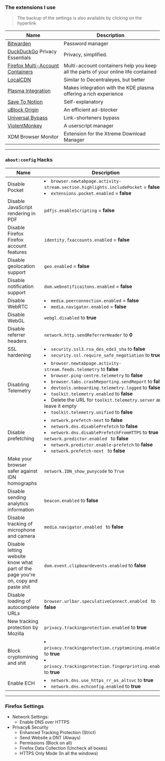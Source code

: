 ### The extensions I use

> The backup of the settings is also available by clicking on the hyperlink

Name | Description
-|-
[Bitwarden](https://bitwarden.com/) | Password manager
[DuckDuckGo](https://duckduckgo.com/) Privacy Essentials | Privacy, simplified. 
[ Firefox Multi-Account Containers](https://support.mozilla.org/en-US/kb/containers) | Multi-account containers help you keep all the parts of your online life contained
[LocalCDN](https://www.localcdn.org/) | Similar to Decentraleyes, but better
[Plasma Integration](https://community.kde.org/Plasma/Browser_Integration) | Makes integration with the KDE plasma offering a rich experience
[Save To Notion](https://www.notioneverything.com/tools/save-to-notion) | Self-explanatory
[uBlock Origin](https://ublockorigin.com/) | An efficient ad-blocker
[Universal Bypass](https://universal-bypass.org/) | Link-shorteners bypass
[ViolentMonkey](https://violentmonkey.github.io/) | A userscript manager
XDM Browser Monitor | Extension for the Xtreme Download Manager

---

### `about:config` Hacks
Name | Description
-|-
Disable Pocket | <li>`browser.newtabpage.activity-stream.section.highlights.includePocket` = **false**<li>`extensions.pocket.enabled` = **false**
Disable JavaScript rendering in PDF | `pdfjs.enableScripting` = **false**
Disable Firefox Firefox account features | `identity.fxaccounts.enabled` = **false**
Disable geolocation support | `geo.enabled` = **false**
Disable notification support | `dom.webnotificaitons.enabled` = **false**
Disable WebRTC | <li>`media.peerconnection.enabled` = **false** <li>`media.navigator.enabled` = **false**
Disable WebGL | `webgl.disabled` to **true**
Disable referrer headers | `network.http.sendReferrerHeader` to **0**
SSL hardening | <li>`security.ssl3.rsa_des_ede3_sha` to **false**<li>`security.ssl.require_safe_negotiation` to **true**
Disabling Telemetry | <li>`browser.newtabpage.activity-stream.feeds.telemetry` to **false** <li>`browser.ping-centre.telemetry` to **false** <li>`browser.tabs.crashReporting.sendReport` to **false** <li>`devtools.onboarding.telemetry.logged` to **false** <li>`toolkit.telemetry.enabled` to **false** <li>Delete the URL for `toolkit.telemetry.server` and leave it empty <li>`toolkit.telemetry.unified` to **false**
Disable prefetching | <li>`network.prefetch-next` to **false** <li>`network.dns.disablePrefetch` to **false** <li>`network.dns.disablePrefetchFromHTTPS` to **true** `network.predictor.enabled ` to **false** <li>`network.predictor.enable-prefetch` to **false** <li>`network.prefetch-next ` to **false**
Make your browser safer against IDN homographs | `network.IDN_show_punycode` to `True`
Disable sending analytics information | `beacon.enabled` to **false**
Disable tracking of microphone and camera | `media.navigator.enabled ` to **false**
Disable letting website know what part of the page you're on, copy and paste shit | `dom.event.clipboardevents.enabled` to **false**
Disable loading of autocomplete URLs | `browser.urlbar.speculativeConnect.enabled ` to **false**
New tracking protection by Mozilla | `privacy.trackingprotection.enabled` to **true**
Block cryptomining and shit | <li>`privacy.trackingprotection.cryptomining.enabled` to **true** <li>`privacy.trackingprotection.fingerprinting.enabled` to **true**
Enable ECH | <li>`network.dns.use_https_rr_as_altsvc` to **true**</li><li>`network.dns.echconfig.enabled` to **true**</li>


---

### Firefox Settings

- Network Settings:
	- Enable DNS over HTTPS
- Privacy& Security
	- Enhanced Tracking Protection (Strict)
	- Send Website a DNT (Always)
	- Permissions (Block on all)
	- Firefox Data Collection (Uncheck all boxes)
	- HTTPS Only Mode (In all the windows)

